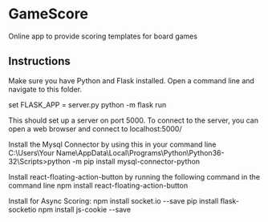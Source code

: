 # GameScore
Online app to provide scoring templates for board games

## Instructions
Make sure you have Python and Flask installed.  Open a command line and navigate to this folder.

set FLASK_APP = server.py
python -m flask run

This should set up a server on port 5000.  To connect to the server, you can open a web browser and connect to localhost:5000/

Install the Mysql Connector by using this in your command line
C:\Users\Your Name\AppData\Local\Programs\Python\Python36-32\Scripts>python -m pip install mysql-connector-python

Install react-floating-action-button by running the following command in the command line
npm install react-floating-action-button

Install for Async Scoring:
npm install socket.io --save
pip install flask-socketio
npm install js-cookie --save